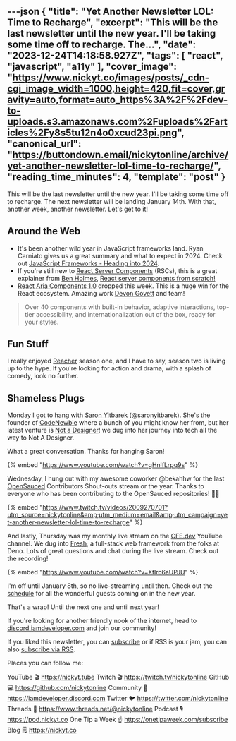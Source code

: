 ---json
{
  "title": "Yet Another Newsletter LOL: Time to Recharge",
  "excerpt": "This will be the last newsletter until the new year. I'll be taking some time off to recharge. The...",
  "date": "2023-12-24T14:18:58.927Z",
  "tags": [
    "react",
    "javascript",
    "a11y"
  ],
  "cover_image": "https://www.nickyt.co/images/posts/_cdn-cgi_image_width=1000,height=420,fit=cover,gravity=auto,format=auto_https%3A%2F%2Fdev-to-uploads.s3.amazonaws.com%2Fuploads%2Farticles%2Fy8s5tu12n4o0xcud23pi.png",
  "canonical_url": "https://buttondown.email/nickytonline/archive/yet-another-newsletter-lol-time-to-recharge/",
  "reading_time_minutes": 4,
  "template": "post"
}
---

<p>This will be the last newsletter until the new year. I'll be taking some time off to recharge. The next newsletter will be landing January 14th. With that, another week, another newsletter. Let's get to it!</p>
<h2>Around the Web</h2>
<ul>
<li>It's been another wild year in JavaScript frameworks land. Ryan Carniato gives us a great summary and what to expect in 2024. Check out <a href="https://dev.to/this-is-learning/javascript-frameworks-heading-into-2024-i3l?utm_source=nickytonline&amp;utm_medium=email&amp;utm_campaign=yet-another-newsletter-lol-time-to-recharge" target="_blank">JavaScript Frameworks - Heading into 2024</a>.</li>
<li>If you're still new to <a href="https://servercomponents.dev/what-are-react-server-components?utm_source=nickytonline&amp;utm_medium=email&amp;utm_campaign=yet-another-newsletter-lol-time-to-recharge" target="_blank">React Server Components</a> (RSCs), this is a great explainer from <a href="https://bholmes.dev/?utm_source=nickytonline&amp;utm_medium=email&amp;utm_campaign=yet-another-newsletter-lol-time-to-recharge" target="_blank">Ben Holmes</a>, <a href="https://www.youtube.com/watch?v=MaebEqhZR84&amp;utm_source=nickytonline&amp;utm_medium=email&amp;utm_campaign=yet-another-newsletter-lol-time-to-recharge" target="_blank">React server components from scratch!</a></li>
<li><a href="https://react-spectrum.adobe.com/react-aria/index.html?utm_source=nickytonline&amp;utm_medium=email&amp;utm_campaign=yet-another-newsletter-lol-time-to-recharge" target="_blank">React Aria Components 1.0</a> dropped this week. This is a huge win for the React ecosystem. Amazing work <a href="https://x.com/devongovett/status/1737516074663362843?utm_source=nickytonline&amp;utm_medium=email&amp;utm_campaign=yet-another-newsletter-lol-time-to-recharge" target="_blank">Devon Govett</a> and team!</li>
</ul>
<blockquote>
<p>Over 40 components with built-in behavior, adaptive interactions, top-tier accessibility, and internationalization out of the box, ready for your styles.</p>
</blockquote>
<h2>Fun Stuff</h2>
<p>I really enjoyed <a href="https://www.imdb.com/title/tt9288030/?utm_source=nickytonline&amp;utm_medium=email&amp;utm_campaign=yet-another-newsletter-lol-time-to-recharge" target="_blank">Reacher</a> season one, and I have to say, season two is living up to the hype. If you're looking for action and drama, with a splash of comedy, look no further.</p>
<h2>Shameless Plugs</h2>
<p>Monday I got to hang with <a href="https://twitter.com/saronyitbarek?utm_source=nickytonline&amp;utm_medium=email&amp;utm_campaign=yet-another-newsletter-lol-time-to-recharge" target="_blank">Saron Yitbarek</a> (@saronyitbarek). She's the founder of <a href="https://www.codenewbie.org/?utm_source=nickytonline&amp;utm_medium=email&amp;utm_campaign=yet-another-newsletter-lol-time-to-recharge" target="_blank">CodeNewbie</a> where a bunch of you might know her from, but her latest venture is <a href="https://notadesigner.io/subscribe?ref=oiDwhLbAda&amp;utm_source=nickytonline&amp;utm_medium=email&amp;utm_campaign=yet-another-newsletter-lol-time-to-recharge" target="_blank">Not a Designer</a>! we dug into her journey into tech all the way to Not A Designer.</p>

What a great conversation. Thanks for hanging Saron!

{% embed "https://www.youtube.com/watch?v=gHnlfLrpq9s" %}

<p>Wednesday, I hung out with my awesome coworker @bekahhw for the last <a href="https://opensauced.pizza/?utm_source=nickytonline&amp;utm_medium=email&amp;utm_campaign=yet-another-newsletter-lol-time-to-recharge" target="_blank">OpenSauced</a> Contributors Shout-outs stream or the year. Thanks to everyone who has been contributing to the OpenSauced repositories! 💜🍕</p>

{% embed "https://www.twitch.tv/videos/2009270701?utm_source=nickytonline&amp;utm_medium=email&amp;utm_campaign=yet-another-newsletter-lol-time-to-recharge" %}

<p>And lastly, Thursday was my monthly live stream on the <a href="https://cfe.dev/?utm_source=nickytonline&amp;utm_medium=email&amp;utm_campaign=yet-another-newsletter-lol-time-to-recharge" target="_blank">CFE.dev</a> YouTube channel. We dug into <a href="https://fresh.deno.dev/?utm_source=nickytonline&amp;utm_medium=email&amp;utm_campaign=yet-another-newsletter-lol-time-to-recharge" target="_blank">Fresh</a>, a full-stack web framework from the folks at Deno. Lots of great questions and chat during the live stream. Check out the recording!</p>

{% embed "https://www.youtube.com/watch?v=XtIrc6aUPJU" %}

<p>I'm off until January 8th, so no live-streaming until then. Check out the <a href="https://www.nickyt.co/pages/stream-schedule/?utm_source=nickytonline&amp;utm_medium=email&amp;utm_campaign=yet-another-newsletter-lol-time-to-recharge" target="_blank">schedule</a> for all the wonderful guests coming on in the new year.</p>
<p>That's a wrap! Until the next one and until next year!</p>
<p>If you're looking for another friendly nook of the internet, head to <a href="https://discord.iamdeveloper.com?utm_source=nickytonline&amp;utm_medium=email&amp;utm_campaign=yet-another-newsletter-lol-time-to-recharge" target="_blank">discord.iamdeveloper.com</a> and join our community!</p>

If you liked this newsletter, you can [subscribe](https://www.nickyt.co/pages/newsletter/) or if RSS is your jam, you can also [subscribe via RSS](https://buttondown.email/nickytonline/rss).
<!-- my newsletter -->

<!-- places to follow me -->

Places you can follow me:

YouTube 🎬    https://nickyt.tube
Twitch 🎬    https://twitch.tv/nickytonline
GitHub 💻     https://github.com/nickytonline
Community 👾  https://iamdeveloper.discord.com
Twitter 🐦    https://twitter.com/nickytonline
Threads 🧵    https://www.threads.net/@nickytonline
Podcast 🎙    https://pod.nickyt.co
One Tip a Week ☝️ https://onetipaweek.com/subscribe
Blog 🗒️    https://nickyt.co
